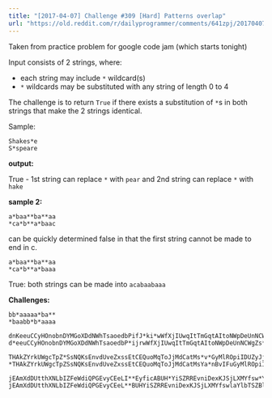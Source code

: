 ```yaml
---
title: "[2017-04-07] Challenge #309 [Hard] Patterns overlap"
url: "https://old.reddit.com/r/dailyprogrammer/comments/641zpj/20170407_challenge_309_hard_patterns_overlap/"
---
```


Taken from practice problem for google code jam (which starts tonight)

Input consists of 2 strings, where:

* each string may include `*` wildcard(s)
* `*` wildcards may be substituted with any string of length 0 to 4

The challenge is to return `True` if there exists a substitution of `*`s in both strings that make the 2 strings identical.

Sample:

    Shakes*e
    S*speare

**output:**

True - 1st string can replace `*` with `pear` and 2nd string can replace `*` with `hake`

**sample 2:**

    a*baa**ba**aa
    *ca*b**a*baac

can be quickly determined false in that the first string cannot be made to end in c.

    a*baa**ba**aa
    *ca*b**a*baaa

True:  both strings can be made into `acabaabaaa`


**Challenges:**

    bb*aaaaa*ba**
    *baabb*b*aaaa

    dnKeeuCCyHOnobnDYMGoXDdNWhTsaoedbPifJ*ki*wWfXjIUwqItTmGqtAItoNWpDeUnNCWgZsKWbuQxKaqemXuFXDylQubuZWhMyDsXvDSwYjui*LviGAEkyQbtR*cELfxiAbbYyJRGtcsoJZppINgJGYeZKGeWLbenBEKaoCgheYwOxLeFZJPGhTFRAjNn*
    d*eeuCCyHOnobnDYMGoXDdNWhTsaoedbP*ijrwWfXjIUwqItTmGqtAItoNWpDeUnNCWgZs*WbuQxKaqemXuFXDylQubuZWhMyDsXvDSwYjuijkLviGAEkyQbtRUsncELfxiAbbYyJRG*soJZppINgJGYeZKGeWLbenBEKaoCghe*YwOxLeFZJPGhTFRAjNn

    THAkZYrkUWgcTpZ*SsNQKsEnvdUveZxssEtCEQuoMqToJjMdCatMs*v*GyMlROpiIDUZyJjhwmjxFWpEwDgRLlLsJYebMSkwxEUvoDcLPLIwHY*GvoRhgcfkdsenObSjWGNYRDJAzRzavAGRoZZ*fDXIRlJkufqHDjLMJKEjLAkRRyQqTrUaWRIndSX
    *THAkZYrkUWgcTpZSsNQKsEnvdUveZxssEtCEQuoMqToJjMdCatMsYa*nBvIFuGyMlROpiIDUZyJjh*FWpEwDgRLlLsJYebMSkw*oDcLPLIwHYbeBGvoRhgcfkdsenObSjWGNYRDJAzRzavAGRoZZvbEfDXIRlJkufqHDjLMJKEjLAkRRyQqTrU*aWRIndSX

    jEAmXdDUtthXNLbIZFeWdiQPGEvyCEeLI**EyficABUH*YiSZRREvniDexKJSjLXMYfsw*YlbTSZBlYSecorJsWidfALQYzOdrKNrJZRdrQEDoyhPMYAfTiHZIuqGtEkKqYBzxtCOJhRYfZNSYNxRWFrfahlSLvdBTebrXDgGlZEqxRIvGhN*mfhLLSExNHaHLAZI
    jEAmXdDUtthXNLbIZFeWdiQPGEvyCEeL**BUHYiSZRREvniDexKJSjLXMYfswlaYlbTSZBlYSecorJsWidfALQYzOdrKNrJZ*EDoyhPMYAfTiHZIuqGtEkKqYBzxtC*YfZNSYNxRWFrfahlSLvdBT*ebrXDgGlZEqxRIvGhNcmfhLLSExNHaHLAZI